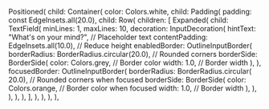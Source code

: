   Positioned(
            child: Container(
              color: Colors.white,
              child: Padding(
                padding: const EdgeInsets.all(20.0),
                child: Row(
                  children: [
                    Expanded(
                      child: TextField(
                        minLines: 1,
                        maxLines: 10,
                        decoration: InputDecoration(
                          hintText: "What's on your mind?", // Placeholder text
                          contentPadding: EdgeInsets.all(10.0), // Reduce height
                          enabledBorder: OutlineInputBorder(
                            borderRadius:
                                BorderRadius.circular(20.0), // Rounded corners
                            borderSide: BorderSide(
                              color: Colors.grey, // Border color
                              width: 1.0, // Border width
                            ),
                          ),
                          focusedBorder: OutlineInputBorder(
                            borderRadius: BorderRadius.circular(
                                20.0), // Rounded corners when focused
                            borderSide: BorderSide(
                              color: Colors.orange, // Border color when focused
                              width: 1.0, // Border width
                            ),
                          ),
                        ),
                      ),
                    ),
                  ],
                ),
              ),
            ),
          ),
       